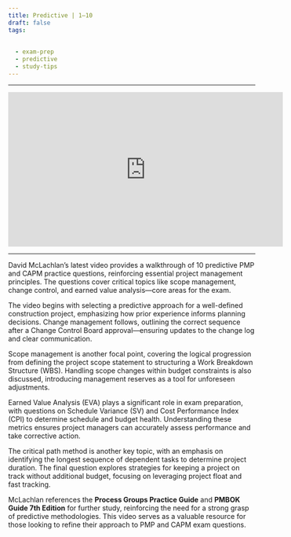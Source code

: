 ```yaml
---
title: Predictive | 1–10
draft: false  
tags:  
    
    
  - exam-prep  
  - predictive  
  - study-tips  
---
```


---

<div style="text-align: center;">
    <iframe width="560" height="315" src="https://www.youtube.com/embed/v9U2VEVfo0g" frameborder="0" allowfullscreen></iframe>
</div>

---

David McLachlan’s latest video provides a walkthrough of 10 predictive PMP and CAPM practice questions, reinforcing essential project management principles. The questions cover critical topics like scope management, change control, and earned value analysis—core areas for the exam.  

The video begins with selecting a predictive approach for a well-defined construction project, emphasizing how prior experience informs planning decisions. Change management follows, outlining the correct sequence after a Change Control Board approval—ensuring updates to the change log and clear communication.  

Scope management is another focal point, covering the logical progression from defining the project scope statement to structuring a Work Breakdown Structure (WBS). Handling scope changes within budget constraints is also discussed, introducing management reserves as a tool for unforeseen adjustments.  

Earned Value Analysis (EVA) plays a significant role in exam preparation, with questions on Schedule Variance (SV) and Cost Performance Index (CPI) to determine schedule and budget health. Understanding these metrics ensures project managers can accurately assess performance and take corrective action.  

The critical path method is another key topic, with an emphasis on identifying the longest sequence of dependent tasks to determine project duration. The final question explores strategies for keeping a project on track without additional budget, focusing on leveraging project float and fast tracking.  

McLachlan references the **Process Groups Practice Guide** and **PMBOK Guide 7th Edition** for further study, reinforcing the need for a strong grasp of predictive methodologies. This video serves as a valuable resource for those looking to refine their approach to PMP and CAPM exam questions.  
